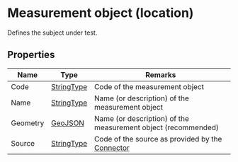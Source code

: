 ﻿# Measurement object (location)

Defines the subject under test.

## Properties
| Name     | Type                                               | Remarks                                                                       |
|----------|----------------------------------------------------|-------------------------------------------------------------------------------|
| Code     | [StringType](/specifications/formats/data-type.md) | Code of the measurement object                                                |
| Name     | [StringType](/specifications/formats/data-type.md) | Name (or description) of the measurement object                               |
| Geometry | [GeoJSON](https://geojson.org)                     | Name (or description) of the measurement object (recommended)                 |
| Source   | [StringType](/specifications/formats/data-type.md) | Code of the source as provided by the [Connector](/architecture/connector.md) |
